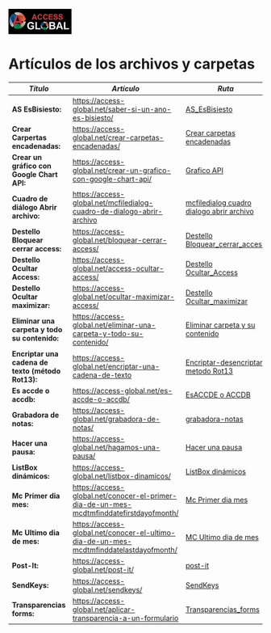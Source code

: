 ﻿![Access-global](/blob/main/Images/Logo1.png)

# Artículos de los archivos y carpetas

  **_Título_** | **_Artículo_** | **_Ruta_** 
 -----------|-------------------|--------------- 
 **AS EsBisiesto:** | <https://access-global.net/saber-si-un-ano-es-bisiesto/> | [AS_EsBisiesto](/AS_EsBisiesto)
 **Crear Carpertas encadenadas:** | <https://access-global.net/crear-carpetas-encadenadas/> | [Crear carpetas encadenadas](/Crear%20carpetas%20encadenadas)
 **Crear un gráfico con Google Chart API:** | <https://access-global.net/crear-un-grafico-con-google-chart-api/> | [Grafico API](/Grafico%20API)
 **Cuadro de diálogo __Abrir archivo__:** | <https://access-global.net/mcfiledialog-cuadro-de-dialogo-abrir-archivo> | [mcfiledialog cuadro dialogo abrir archivo](/mcfiledialog%20cuadro%20dialogo%20abrir%20archivo)
 **Destello Bloquear cerrar access:** | <https://access-global.net/bloquear-cerrar-access/> | [Destello Bloquear_cerrar_access](/Destello%20Bloquear_cerrar_access)
 **Destello Ocultar Access:** | <https://access-global.net/access-ocultar-access/> | [Destello Ocultar_Access](/Destello%20Ocultar_Access)
 **Destello Ocultar maximizar:** | <https://access-global.net/ocultar-maximizar-access/> | [Destello Ocultar_maximizar](/Destello%20Ocultar_maximizar)
 **Eliminar una carpeta y todo su contenido:** | <https://access-global.net/eliminar-una-carpeta-y-todo-su-contenido/> | [Eliminar carpeta y su contenido](/Eliminar%20carpeta%20y%20su%20contenido)
 **Encriptar una cadena de texto (método Rot13):** | <https://access-global.net/encriptar-una-cadena-de-texto> | [Encriptar-desencriptar metodo Rot13](/Encriptar-desencriptar%20metodo%20Rot13)
 **Es accde o accdb:** | <https://access-global.net/es-accde-o-accdb/> | [EsACCDE o ACCDB](/EsACCDE%20o%20ACCDB)
 **Grabadora de notas:** | <https://access-global.net/grabadora-de-notas/> | [grabadora-notas](/grabadora-notas)
 **Hacer una pausa:** | <https://access-global.net/hagamos-una-pausa/> | [Hacer una pausa](/Hacer%20una%20pausa)
 **ListBox dinámicos:** | <https://access-global.net/listbox-dinamicos/> | [ListBox dinámicos](/ListBox%20dinámicos)
 **Mc Primer dia mes:** | <https://access-global.net/conocer-el-primer-dia-de-un-mes-mcdtmfinddatefirstdayofmonth/> | [Mc Primer dia mes](/Mc%20Primer%20dia%20mes)
 **Mc Ultimo dia de mes:** | <https://access-global.net/conocer-el-ultimo-dia-de-un-mes-mcdtmfinddatelastdayofmonth/> | [MC Ultimo dia de mes](/Mc%20Ultimo%20dia%20de%20mes)
 **Post-It:** | <https://access-global.net/post-it/> | [post-it](/post-it)
 **SendKeys:** | <https://access-global.net/sendkeys/> | [SendKeys](/SendKeys)
 **Transparencias forms:** | <https://access-global.net/aplicar-transparencia-a-un-formulario> | [Transparencias_forms](/Transparencias_forms)

